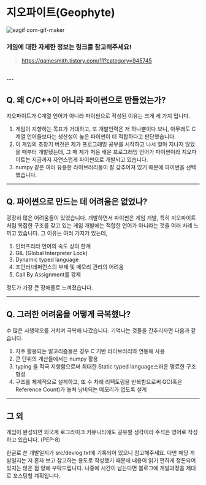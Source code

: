 # **지오파이트(Geophyte)**

![ezgif com-gif-maker](https://user-images.githubusercontent.com/63915665/112706472-b4646500-8ee7-11eb-8d6e-3274e2ce52b5.gif)

### 게임에 대한 자세한 정보는  링크를 참고해주세요!
>https://gamesmith.tistory.com/11?category=945745

<br/>
---


## Q. 왜 C/C++이 아니라 파이썬으로 만들었는가?

지오파이트가 C계열 언어가 아니라 파이썬으로 작성된 이유는 크게 세 가지 입니다.

1. 게임이 지향하는 목표가 거대하고, 또 개발인력은 저 하나뿐이다 보니, 아무래도 C계열 언어들보다는 생산성이 높은 파이썬이 더 적합하다고 판단했습니다.
2. 이 게임의 초창기 버전은 제가 프로그래밍 공부를 시작하고 나서 얼마 지나지 않았을 때부터 개발됐는데, 그 때 제가 처음 배운 프로그래밍 언어가 파이썬이라 지오파이트는 지금까지 자연스럽게 파이썬으로 개발되고 있습니다.
3. numpy 같은 여러 유용한 라이브러리들이 잘 갖추어져 있기 때문에 파이썬을 선택했습니다.


---


## Q. 파이썬으로 만드는 데 어려움은 없었나?

굉장히 많은 어려움들이 있었습니다.
개발하면서 파이썬은 게임 개발, 특히 지오파이트처럼 복잡한 구조를 갖고 있는 게임 개발에는 적합한 언어가 아니라는 것을 여러 차례 느끼고 있습니다.
그 이유는 여러 가지가 있는데,

1. 인터프리터 언어의 속도 상의 한계
2. GIL (Global Interpreter Lock)
3. Dynamic typed language
4. 포인터/레퍼런스의 부재 및 메모리 관리의 어려움
5. Call By Assignment를 강제

정도가 가장 큰 장애물로 느껴졌습니다.


---


## Q. 그러한 어려움을 어떻게 극복했나?

수 많은 시행착오를 거치며 극복해 나갔습니다. 
기억나는 것들을 간추리자면 다음과 같습니다.

1. 자주 활용되는 알고리즘들은 경우 C 기반 라이브러리와 연동해 사용
2. 큰 단위의 계산들에서는 numpy 활용
3. typing 을 적극 지향함으로써 최대한 Static typed language스러운 명료한 구조 형성
4. 구조를 체계적으로 설계하고, 또 수 차례 리팩토링을 반복함으로써 GC(혹은 Reference Count)가 놓쳐 낭비되는 메모리가 없도록 설계


---


## 그 외

게임이 완성되면 외국계 로그라이크 커뮤니티에도 공유할 생각이라 주석은 영어로 작성하고 있습니다. (PEP-8)

한글로 쓴 개발일지가 src/devlog.txt에 기록되어 있으니 참고해주세요.
다만 해당 개발일지는 저 혼자 보고 참고하는 용도로 작성했기 때문에 내용이 읽기 편하게 정돈되어 있지는 않은 점 양해 부탁드립니다.
나중에 시간이 남는다면 블로그에 개발과정을 제대로 포스팅할 계획입니다.

